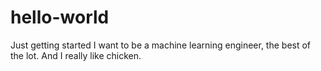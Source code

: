 # hello-world
Just getting started
I want to be a machine learning engineer, the best of the lot.
And I really like chicken.
